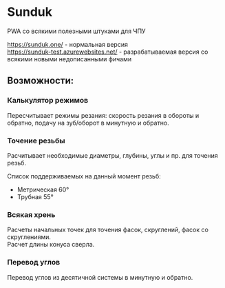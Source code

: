 # Sunduk
PWA со всякими полезными штуками для ЧПУ

https://sunduk.one/ - нормальная версия  
https://sunduk-test.azurewebsites.net/ - разрабатываемая версия со всякими новыми недописанными фичами


## Возможности:
### Калькулятор режимов
Пересчитывает режимы резания: скорость резания в обороты и обратно, подачу на зуб/оборот в минутную и обратно.

### Точение резьбы
Расчитывает необходимые диаметры, глубины, углы и пр. для точения резьб.  

Список поддерживаемых на данный момент резьб:
- Метрическая 60°
- Трубная 55°

### Всякая хрень
Расчеты начальных точек для точения фасок, скруглений, фасок со скруглениями.  
Расчет длины конуса сверла.

### Перевод углов
Перевод углов из десятичной системы в минутную и обратно.
